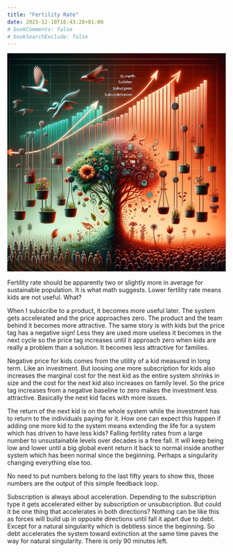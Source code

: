 ```yaml
---
title: "Fertility Rate"
date: 2023-12-10T16:43:28+01:00
# bookComments: false
# bookSearchExclude: false
---
```

![Fertility Rate](fertility-rate.png)

Fertility rate should be apparently two or slightly more in average for sustainable population.
It is what math suggests.
Lower fertility rate means kids are not useful. What?

When I subscribe to a product, it becomes more useful later. The system gets accelerated and the price approaches zero. The product and the team behind it becomes more attractive. The same story is with kids but the price tag has a negative sign! Less they are used more useless it becomes in the next cycle so the price tag increases until it approach zero when kids are really a problem than a solution. It becomes less attractive for families.

Negative price for kids comes from the utility of a kid measured in long term. Like an investment. But loosing one more subscription for kids also increases the marginal cost for the next kid as the entire system shrinks in size and the cost for the next kid also increases on family level. So the price tag increases from a negative baseline to zero makes the investment less attractive. Basically the next kid faces with more issues.

The return of the next kid is on the whole system while the investment has to return to the individuals paying for it. How one can expect this happen if adding one more kid to the system means extending the life for a system which has driven to have less kids? Falling fertility rates from a large number to unsustainable levels over decades is a free fall. It will keep being low and lower until a big global event return it back to normal inside another system which has been normal since the beginning. Perhaps a singularity changing everything else too.

No need to put numbers belong to the last fifty years to show this, those numbers are the output of this simple feedback loop.

Subscription is always about acceleration. Depending to the subscription type it gets accelerated either by subscription or unsubscription. But could it be one thing that accelerates in both directions? Nothing can be like this as forces will build up in opposite directions until fall it apart due to debt. Except for a natural singularity which is debtless since the beginning. So debt accelerates the system toward extinction at the same time paves the way for natural singularity. There is only 90 minutes left.
